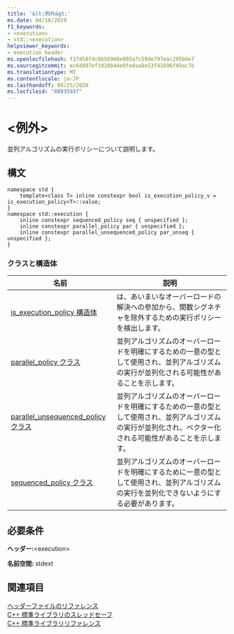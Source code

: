 ```yaml
---
title: '&lt;例外&gt;'
ms.date: 04/18/2019
f1_keywords:
- <execution>
- std::<execution>
helpviewer_keywords:
- execution header
ms.openlocfilehash: f37458fdc0b58968e095a7c59de797eac295bde7
ms.sourcegitcommit: ec6dd97ef3d10b44e0fedaa8e53f41696f49ac7b
ms.translationtype: MT
ms.contentlocale: ja-JP
ms.lasthandoff: 08/25/2020
ms.locfileid: "88835937"
---
```

# <a name="ltexecutiongt"></a>&lt;例外&gt;

並列アルゴリズムの実行ポリシーについて説明します。

## <a name="syntax"></a>構文

```
namespace std {
    template<class T> inline constexpr bool is_execution_policy_v = is_execution_policy<T>::value;
}
namespace std::execution {
    inline constexpr sequenced_policy seq { unspecified };
    inline constexpr parallel_policy par { unspecified };
    inline constexpr parallel_unsequenced_policy par_unseq { unspecified };
}
```

### <a name="classes-and-structs"></a>クラスと構造体

|名前|説明|
|-|-|
|[is_execution_policy 構造体](is-execution-policy-struct.md)|は、あいまいなオーバーロードの解決への参加から、関数シグネチャを除外するための実行ポリシーを検出します。|
|[parallel_policy クラス](parallel-policy-class.md)|並列アルゴリズムのオーバーロードを明確にするための一意の型として使用され、並列アルゴリズムの実行が並列化される可能性があることを示します。|
|[parallel_unsequenced_policy クラス](parallel-unsequenced-policy-class.md)|並列アルゴリズムのオーバーロードを明確にするための一意の型として使用され、並列アルゴリズムの実行が並列化され、ベクター化される可能性があることを示します。|
|[sequenced_policy クラス](sequenced-policy-class.md)|並列アルゴリズムのオーバーロードを明確にするために一意の型として使用され、並列アルゴリズムの実行を並列化できないようにする必要があります。|

## <a name="requirements"></a>必要条件

**ヘッダー:**\<execution>

**名前空間:** stdext

## <a name="see-also"></a>関連項目

[ヘッダーファイルのリファレンス](cpp-standard-library-header-files.md)\
[C++ 標準ライブラリのスレッドセーフ](thread-safety-in-the-cpp-standard-library.md)\
[C++ 標準ライブラリリファレンス](cpp-standard-library-reference.md)
